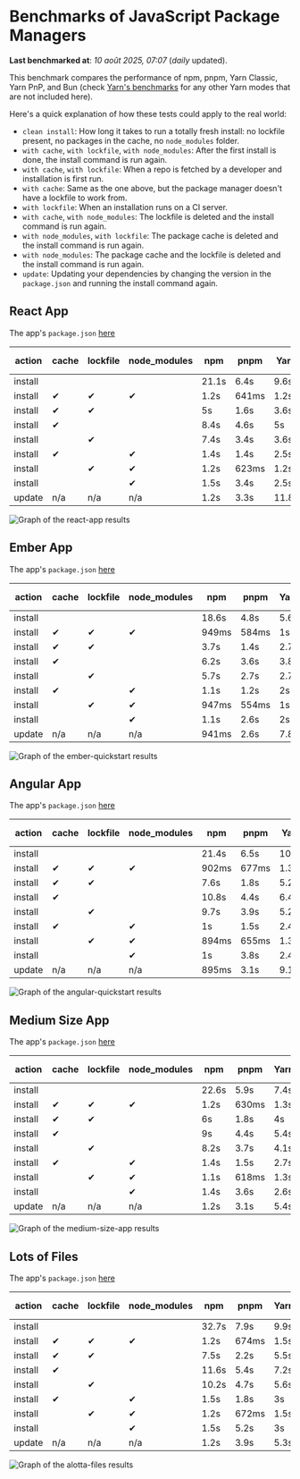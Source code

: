 # Benchmarks of JavaScript Package Managers

**Last benchmarked at**: _10 août 2025, 07:07_ (_daily_ updated).

This benchmark compares the performance of npm, pnpm, Yarn Classic, Yarn PnP, and Bun (check [Yarn's benchmarks](https://yarnpkg.com/benchmarks) for any other Yarn modes that are not included here).

Here's a quick explanation of how these tests could apply to the real world:

- `clean install`: How long it takes to run a totally fresh install: no lockfile present, no packages in the cache, no `node_modules` folder.
- `with cache`, `with lockfile`, `with node_modules`: After the first install is done, the install command is run again.
- `with cache`, `with lockfile`: When a repo is fetched by a developer and installation is first run.
- `with cache`: Same as the one above, but the package manager doesn't have a lockfile to work from.
- `with lockfile`: When an installation runs on a CI server.
- `with cache`, `with node_modules`: The lockfile is deleted and the install command is run again.
- `with node_modules`, `with lockfile`: The package cache is deleted and the install command is run again.
- `with node_modules`: The package cache and the lockfile is deleted and the install command is run again.
- `update`: Updating your dependencies by changing the version in the `package.json` and running the install command again.

## React App

The app's `package.json` [here](./fixtures/react-app/package.json)

| action  | cache | lockfile | node_modules| npm | pnpm | Yarn | Yarn PnP | Bun |
| ---     | ---   | ---      | ---         | --- | ---  | ---  | ---      | --- |
| install |       |          |             | 21.1s | 6.4s | 9.6s | 2.6s | 1.3s |
| install | ✔     | ✔        | ✔           | 1.2s | 641ms | 1.2s | n/a | 34ms |
| install | ✔     | ✔        |             | 5s | 1.6s | 3.6s | 982ms | 435ms |
| install | ✔     |          |             | 8.4s | 4.6s | 5s | 2.2s | 413ms |
| install |       | ✔        |             | 7.4s | 3.4s | 3.6s | 973ms | 416ms |
| install | ✔     |          | ✔           | 1.4s | 1.4s | 2.5s | n/a | 32ms |
| install |       | ✔        | ✔           | 1.2s | 623ms | 1.2s | n/a | 30ms |
| install |       |          | ✔           | 1.5s | 3.4s | 2.5s | n/a | 29ms |
| update  | n/a | n/a | n/a | 1.2s | 3.3s | 11.8s | 3s | 33ms |

<img alt="Graph of the react-app results" src="results/img/react-app.svg" />

## Ember App

The app's `package.json` [here](./fixtures/ember-quickstart/package.json)

| action  | cache | lockfile | node_modules| npm | pnpm | Yarn | Yarn PnP | Bun |
| ---     | ---   | ---      | ---         | --- | ---  | ---  | ---      | --- |
| install |       |          |             | 18.6s | 4.8s | 5.6s | 2.2s | 1s |
| install | ✔     | ✔        | ✔           | 949ms | 584ms | 1s | n/a | 26ms |
| install | ✔     | ✔        |             | 3.7s | 1.4s | 2.7s | 862ms | 326ms |
| install | ✔     |          |             | 6.2s | 3.6s | 3.8s | 1.9s | 323ms |
| install |       | ✔        |             | 5.7s | 2.7s | 2.7s | 867ms | 329ms |
| install | ✔     |          | ✔           | 1.1s | 1.2s | 2s | n/a | 26ms |
| install |       | ✔        | ✔           | 947ms | 554ms | 1s | n/a | 23ms |
| install |       |          | ✔           | 1.1s | 2.6s | 2s | n/a | 23ms |
| update  | n/a | n/a | n/a | 941ms | 2.6s | 7.8s | 2.7s | 26ms |

<img alt="Graph of the ember-quickstart results" src="results/img/ember-quickstart.svg" />

## Angular App

The app's `package.json` [here](./fixtures/angular-quickstart/package.json)

| action  | cache | lockfile | node_modules| npm | pnpm | Yarn | Yarn PnP | Bun |
| ---     | ---   | ---      | ---         | --- | ---  | ---  | ---      | --- |
| install |       |          |             | 21.4s | 6.5s | 10.7s | 2.7s | 1.6s |
| install | ✔     | ✔        | ✔           | 902ms | 677ms | 1.3s | n/a | 29ms |
| install | ✔     | ✔        |             | 7.6s | 1.8s | 5.2s | 1.2s | 830ms |
| install | ✔     |          |             | 10.8s | 4.4s | 6.4s | 2.3s | 804ms |
| install |       | ✔        |             | 9.7s | 3.9s | 5.2s | 1.2s | 807ms |
| install | ✔     |          | ✔           | 1s | 1.5s | 2.4s | n/a | 27ms |
| install |       | ✔        | ✔           | 894ms | 655ms | 1.3s | n/a | 25ms |
| install |       |          | ✔           | 1s | 3.8s | 2.4s | n/a | 25ms |
| update  | n/a | n/a | n/a | 895ms | 3.1s | 9.1s | 2.5s | 32ms |

<img alt="Graph of the angular-quickstart results" src="results/img/angular-quickstart.svg" />

## Medium Size App

The app's `package.json` [here](./fixtures/medium-size-app/package.json)

| action  | cache | lockfile | node_modules| npm | pnpm | Yarn | Yarn PnP | Bun |
| ---     | ---   | ---      | ---         | --- | ---  | ---  | ---      | --- |
| install |       |          |             | 22.6s | 5.9s | 7.4s | 2.8s | 1.4s |
| install | ✔     | ✔        | ✔           | 1.2s | 630ms | 1.3s | n/a | 31ms |
| install | ✔     | ✔        |             | 6s | 1.8s | 4s | 1.1s | 468ms |
| install | ✔     |          |             | 9s | 4.4s | 5.4s | 2.4s | 458ms |
| install |       | ✔        |             | 8.2s | 3.7s | 4.1s | 1.1s | 452ms |
| install | ✔     |          | ✔           | 1.4s | 1.5s | 2.7s | n/a | 30ms |
| install |       | ✔        | ✔           | 1.1s | 618ms | 1.3s | n/a | 27ms |
| install |       |          | ✔           | 1.4s | 3.6s | 2.6s | n/a | 27ms |
| update  | n/a | n/a | n/a | 1.2s | 3.1s | 5.4s | 2.3s | 38ms |

<img alt="Graph of the medium-size-app results" src="results/img/medium-size-app.svg" />

## Lots of Files

The app's `package.json` [here](./fixtures/alotta-files/package.json)

| action  | cache | lockfile | node_modules| npm | pnpm | Yarn | Yarn PnP | Bun |
| ---     | ---   | ---      | ---         | --- | ---  | ---  | ---      | --- |
| install |       |          |             | 32.7s | 7.9s | 9.9s | 3.3s | 1.7s |
| install | ✔     | ✔        | ✔           | 1.2s | 674ms | 1.5s | n/a | 38ms |
| install | ✔     | ✔        |             | 7.5s | 2.2s | 5.5s | 1.3s | 698ms |
| install | ✔     |          |             | 11.6s | 5.4s | 7.2s | 2.8s | 697ms |
| install |       | ✔        |             | 10.2s | 4.7s | 5.6s | 1.3s | 694ms |
| install | ✔     |          | ✔           | 1.5s | 1.8s | 3s | n/a | 38ms |
| install |       | ✔        | ✔           | 1.2s | 672ms | 1.5s | n/a | 34ms |
| install |       |          | ✔           | 1.5s | 5.2s | 3s | n/a | 34ms |
| update  | n/a | n/a | n/a | 1.2s | 3.9s | 5.3s | 2.8s | 82ms |

<img alt="Graph of the alotta-files results" src="results/img/alotta-files.svg" />